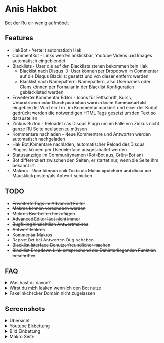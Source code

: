 # Anis Hakbot

Bot der Ru ein wenig aufmöbelt

## Features 
* HakBot - Verteilt automatisch Hak 
* CommentBot - Links werden anklickbar, Youtube Videos und Images automatisch eingeblendet 
* Blacklists - User die auf den Blacklists stehen bekommen kein Hak 
	* Blacklist nach Disqus ID: User können per Dropdown im Commentar auf die Disqus Blacklist gesetzt und von dieser entfernt werden 
	* Blacklist nach Namepattern: Namepattern, also Usernames oder Clans können per Formular in der Blacklist Konfiguration geblacklisted werden 
* Erweiterter Kommentar Editor - Icons für Fettschrift, Kursiv, Unterstrichen oder Durchgestrichen werden beim Kommentarfeld eingeblendet Wird ein Text im Kommentar markiert und einer der Knöpf gedrückt werden die notwendigen HTML Tags gesetzt um den Text so darzustellen 
* Zinkus Button - Reloadet das Disqus Plugin um im Falle von Zinkus nicht ganze RU Seite neuladen zu müssen 
* Kommentare nachladen - Neue Kommentare und Antworten werden automatisch nachgeladen 
* Hak Bot,Komentare nachladen, automatischer Reload des Disqus Plugins können per Userinterface ausgeschaltet werden 
* Statusanzeige im Communitynamen (Rot=Bot aus, Grün=Bot an) 
* Bot differenziert zwischen den Seiten, er startet nur, wenn die Seite ihm bekannt ist.
* Makros - User können sich Texte als Makro speichern und diese per Mausklick posten/als Antwort schicken

## TODO

* ~~Erweiterte Tags im Advanced Editor~~
* ~~Makros können verschoben werden~~
* ~~Makros Bearbeiten hinzufügen~~
* ~~Advanced Editor lädt nicht immer~~
* ~~Bugfixing hinsichtlich Antwortmakros~~
* ~~Antwort Makros~~
* ~~Kommentar Makros~~
* ~~Repost Bot bei Antworten-Bug beheben~~
* ~~Blacklist Interface Benutzerfreundlicher machen~~
* ~~Blacklist Dropdown Link entsprechend der Dahinterliegenden Funktion beschriften~~

## FAQ
<details> 
  <summary>Was hast du davon?</summary>
  Ich habe den Hakbot ursprünglich für mich entwickelt.
  Als Buddha dann kam und geile Funktionen einbaute, dachte ich, ich kann das auch. Rausgekommen ist eine RU-Toolbox.
  Mir macht die Entwicklung des "HakBots" Spaß, das ist mein einziger Motivator, neben eurer dankbarkeit und der optimierung meines RU 	Erlebnisses
</details> 
<details> 
  <summary>Wirst du mich leaken wenn ich den Bot nutze</summary>
  > Ich weiß dass ist nicht viel Wert, aber ich habe kein Interesse an irgendwelchen Leaks.
  > Ich bin kein Hurensohn und finde jeder sollte sorgenfrei RU nutzen können.
  > Ich habe keine Ahnung wer meinen Bot benutzt und ich habe auch nicht vor dies zu ändern.
  > Sämtliche HTTP Requests werden über die GM_XMLHTTPrequest Schnittstelle versendet, so werdet ihr, wenn es ein neues Ziel gibt jedes mal informiert wenn es einen neuen Zielserver gibt. Bis auf rapupdate.de ist es bisher allerdings nicht notwendig dass ihr andere Ziele akzeptiert.
</details> 
<details> 
  <summary>Fakelinkchecker Domain nicht zugelassen</summary>
  > Dieses Problem entsteht wenn ihr im Tampermonkey Popup nicht die Domain zugelassen habt oder diese sogar Aktiv gesperrt habt.
  > * Solltet ihr versehendlich die Domain gesperrt haben:
  >  	* Clickt auf das Tampermonkey Icon in eurem Browser.
> 	* Rechtsklick auf "RU-Bot.
> 	* Einstellungen.
> 	* Entfernt "rapupdate.de" aus der "Domain Negativliste" im Unterpunkt "XHR-Sicherheit".
> 	* Fügt "rapupdate.de" zu "Benutzer-definierte Domain-Positivlist" im Unterpunkt "XHR-Sicherheit" hinzu.
> 	* Ladet die Rapupdate Seite neu
  > * Solltet ihr absichtlich die Domain gesperrt haben:
  > 	* Clickt auf das Tampermonkey Icon in eurem Browser.
> 	* Rechtsklick auf "RU-Bot.
> 	* Speicher.
> 	* Sucht den Eintrag ""checkLinks": true" und setzt ihn auf false
  </details> 
  
## Screenshots
<details> 
  <summary>Übersicht </summary>
  <img src="https://github.com/rapupdate/AnisHakbot/blob/master/HakBot%20%C3%9Cbersicht.PNG">
  </details> 
  <details> 
   <summary>Youtube Einbettung </summary>
<img src="https://github.com/rapupdate/AnisHakbot/blob/master/HakBot%20Youtube%20Embed.PNG">
</details> 
  <details> 
   <summary>Bild Einbettung </summary>
<img src="https://github.com/rapupdate/AnisHakbot/blob/master/HakBot%20Image%20Embed.PNG">
	</details> 
  <details> 
   <summary>Makro Seite </summary>
<img src="https://github.com/rapupdate/AnisHakbot/blob/master/HakBot%20Makros.PNG">

</details>
